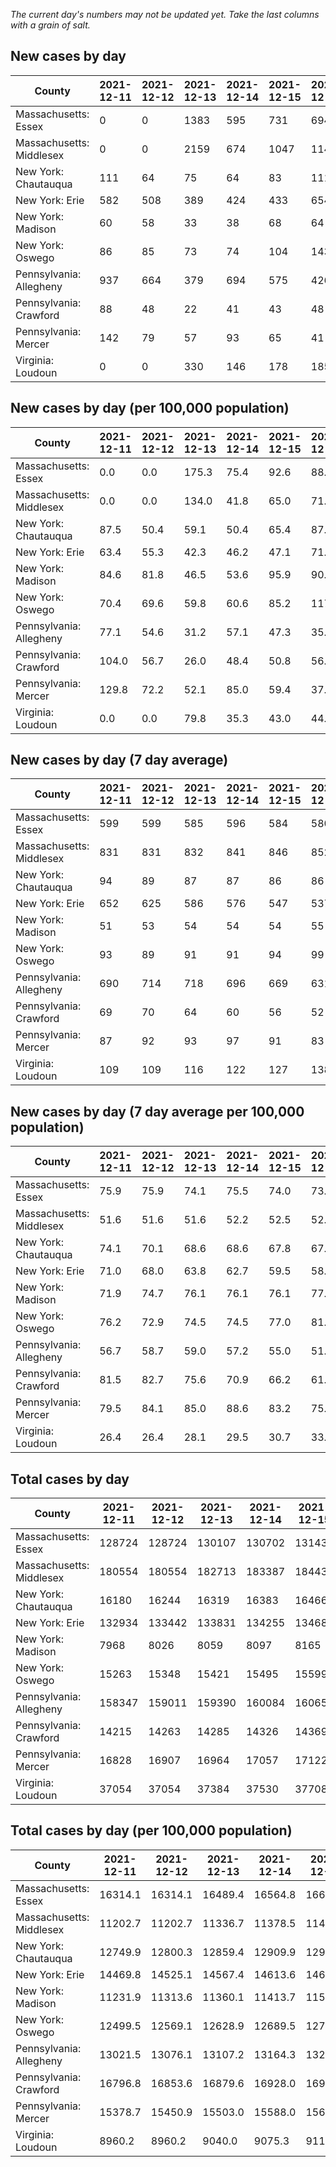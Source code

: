 _The current day's numbers may not be updated yet. Take the last columns with a grain of salt._
## New cases by day

| County | 2021-12-11 | 2021-12-12 | 2021-12-13 | 2021-12-14 | 2021-12-15 | 2021-12-16 | 2021-12-17 |
| --- | --- | --- | --- | --- | --- | --- | --- |
| Massachusetts: Essex | 0 | 0 | 1383 | 595 | 731 | 694 | 745 |
| Massachusetts: Middlesex | 0 | 0 | 2159 | 674 | 1047 | 1149 | 1291 |
| New York: Chautauqua | 111 | 64 | 75 | 64 | 83 | 111 | 72 |
| New York: Erie | 582 | 508 | 389 | 424 | 433 | 654 | 584 |
| New York: Madison | 60 | 58 | 33 | 38 | 68 | 64 | 51 |
| New York: Oswego | 86 | 85 | 73 | 74 | 104 | 143 | 120 |
| Pennsylvania: Allegheny | 937 | 664 | 379 | 694 | 575 | 426 | 777 |
| Pennsylvania: Crawford | 88 | 48 | 22 | 41 | 43 | 48 | 45 |
| Pennsylvania: Mercer | 142 | 79 | 57 | 93 | 65 | 41 | 71 |
| Virginia: Loudoun | 0 | 0 | 330 | 146 | 178 | 185 | 193 |

## New cases by day (per 100,000 population)

| County | 2021-12-11 | 2021-12-12 | 2021-12-13 | 2021-12-14 | 2021-12-15 | 2021-12-16 | 2021-12-17 |
| --- | --- | --- | --- | --- | --- | --- | --- |
| Massachusetts: Essex | 0.0 | 0.0 | 175.3 | 75.4 | 92.6 | 88.0 | 94.4 |
| Massachusetts: Middlesex | 0.0 | 0.0 | 134.0 | 41.8 | 65.0 | 71.3 | 80.1 |
| New York: Chautauqua | 87.5 | 50.4 | 59.1 | 50.4 | 65.4 | 87.5 | 56.7 |
| New York: Erie | 63.4 | 55.3 | 42.3 | 46.2 | 47.1 | 71.2 | 63.6 |
| New York: Madison | 84.6 | 81.8 | 46.5 | 53.6 | 95.9 | 90.2 | 71.9 |
| New York: Oswego | 70.4 | 69.6 | 59.8 | 60.6 | 85.2 | 117.1 | 98.3 |
| Pennsylvania: Allegheny | 77.1 | 54.6 | 31.2 | 57.1 | 47.3 | 35.0 | 63.9 |
| Pennsylvania: Crawford | 104.0 | 56.7 | 26.0 | 48.4 | 50.8 | 56.7 | 53.2 |
| Pennsylvania: Mercer | 129.8 | 72.2 | 52.1 | 85.0 | 59.4 | 37.5 | 64.9 |
| Virginia: Loudoun | 0.0 | 0.0 | 79.8 | 35.3 | 43.0 | 44.7 | 46.7 |

## New cases by day (7 day average)

| County | 2021-12-11 | 2021-12-12 | 2021-12-13 | 2021-12-14 | 2021-12-15 | 2021-12-16 | 2021-12-17 |
| --- | --- | --- | --- | --- | --- | --- | --- |
| Massachusetts: Essex | 599 | 599 | 585 | 596 | 584 | 580 | 593 |
| Massachusetts: Middlesex | 831 | 831 | 832 | 841 | 846 | 852 | 903 |
| New York: Chautauqua | 94 | 89 | 87 | 87 | 86 | 86 | 83 |
| New York: Erie | 652 | 625 | 586 | 576 | 547 | 537 | 511 |
| New York: Madison | 51 | 53 | 54 | 54 | 54 | 55 | 53 |
| New York: Oswego | 93 | 89 | 91 | 91 | 94 | 99 | 98 |
| Pennsylvania: Allegheny | 690 | 714 | 718 | 696 | 669 | 631 | 636 |
| Pennsylvania: Crawford | 69 | 70 | 64 | 60 | 56 | 52 | 48 |
| Pennsylvania: Mercer | 87 | 92 | 93 | 97 | 91 | 83 | 78 |
| Virginia: Loudoun | 109 | 109 | 116 | 122 | 127 | 138 | 147 |

## New cases by day (7 day average per 100,000 population)

| County | 2021-12-11 | 2021-12-12 | 2021-12-13 | 2021-12-14 | 2021-12-15 | 2021-12-16 | 2021-12-17 |
| --- | --- | --- | --- | --- | --- | --- | --- |
| Massachusetts: Essex | 75.9 | 75.9 | 74.1 | 75.5 | 74.0 | 73.5 | 75.2 |
| Massachusetts: Middlesex | 51.6 | 51.6 | 51.6 | 52.2 | 52.5 | 52.9 | 56.0 |
| New York: Chautauqua | 74.1 | 70.1 | 68.6 | 68.6 | 67.8 | 67.8 | 65.4 |
| New York: Erie | 71.0 | 68.0 | 63.8 | 62.7 | 59.5 | 58.5 | 55.6 |
| New York: Madison | 71.9 | 74.7 | 76.1 | 76.1 | 76.1 | 77.5 | 74.7 |
| New York: Oswego | 76.2 | 72.9 | 74.5 | 74.5 | 77.0 | 81.1 | 80.3 |
| Pennsylvania: Allegheny | 56.7 | 58.7 | 59.0 | 57.2 | 55.0 | 51.9 | 52.3 |
| Pennsylvania: Crawford | 81.5 | 82.7 | 75.6 | 70.9 | 66.2 | 61.4 | 56.7 |
| Pennsylvania: Mercer | 79.5 | 84.1 | 85.0 | 88.6 | 83.2 | 75.9 | 71.3 |
| Virginia: Loudoun | 26.4 | 26.4 | 28.1 | 29.5 | 30.7 | 33.4 | 35.5 |

## Total cases by day

| County | 2021-12-11 | 2021-12-12 | 2021-12-13 | 2021-12-14 | 2021-12-15 | 2021-12-16 | 2021-12-17 |
| --- | --- | --- | --- | --- | --- | --- | --- |
| Massachusetts: Essex | 128724 | 128724 | 130107 | 130702 | 131433 | 132127 | 132872 |
| Massachusetts: Middlesex | 180554 | 180554 | 182713 | 183387 | 184434 | 185583 | 186874 |
| New York: Chautauqua | 16180 | 16244 | 16319 | 16383 | 16466 | 16577 | 16649 |
| New York: Erie | 132934 | 133442 | 133831 | 134255 | 134688 | 135342 | 135926 |
| New York: Madison | 7968 | 8026 | 8059 | 8097 | 8165 | 8229 | 8280 |
| New York: Oswego | 15263 | 15348 | 15421 | 15495 | 15599 | 15742 | 15862 |
| Pennsylvania: Allegheny | 158347 | 159011 | 159390 | 160084 | 160659 | 161085 | 161862 |
| Pennsylvania: Crawford | 14215 | 14263 | 14285 | 14326 | 14369 | 14417 | 14462 |
| Pennsylvania: Mercer | 16828 | 16907 | 16964 | 17057 | 17122 | 17163 | 17234 |
| Virginia: Loudoun | 37054 | 37054 | 37384 | 37530 | 37708 | 37893 | 38086 |

## Total cases by day (per 100,000 population)

| County | 2021-12-11 | 2021-12-12 | 2021-12-13 | 2021-12-14 | 2021-12-15 | 2021-12-16 | 2021-12-17 |
| --- | --- | --- | --- | --- | --- | --- | --- |
| Massachusetts: Essex | 16314.1 | 16314.1 | 16489.4 | 16564.8 | 16657.5 | 16745.4 | 16839.8 |
| Massachusetts: Middlesex | 11202.7 | 11202.7 | 11336.7 | 11378.5 | 11443.5 | 11514.7 | 11594.8 |
| New York: Chautauqua | 12749.9 | 12800.3 | 12859.4 | 12909.9 | 12975.3 | 13062.7 | 13119.5 |
| New York: Erie | 14469.8 | 14525.1 | 14567.4 | 14613.6 | 14660.7 | 14731.9 | 14795.4 |
| New York: Madison | 11231.9 | 11313.6 | 11360.1 | 11413.7 | 11509.6 | 11599.8 | 11671.7 |
| New York: Oswego | 12499.5 | 12569.1 | 12628.9 | 12689.5 | 12774.7 | 12891.8 | 12990.0 |
| Pennsylvania: Allegheny | 13021.5 | 13076.1 | 13107.2 | 13164.3 | 13211.6 | 13246.6 | 13310.5 |
| Pennsylvania: Crawford | 16796.8 | 16853.6 | 16879.6 | 16928.0 | 16978.8 | 17035.5 | 17088.7 |
| Pennsylvania: Mercer | 15378.7 | 15450.9 | 15503.0 | 15588.0 | 15647.4 | 15684.9 | 15749.7 |
| Virginia: Loudoun | 8960.2 | 8960.2 | 9040.0 | 9075.3 | 9118.4 | 9163.1 | 9209.8 |
